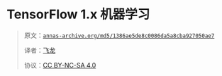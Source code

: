 # TensorFlow 1.x 机器学习

> 原文：[`annas-archive.org/md5/1386ae5de8c0086da5a8cba927050ae7`](https://annas-archive.org/md5/1386ae5de8c0086da5a8cba927050ae7)
> 
> 译者：[飞龙](https://github.com/wizardforcel)
> 
> 协议：[CC BY-NC-SA 4.0](http://creativecommons.org/licenses/by-nc-sa/4.0/)